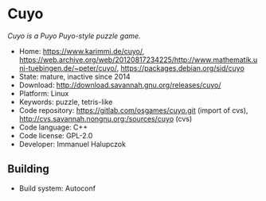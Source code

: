 # Cuyo

_Cuyo is a Puyo Puyo-style puzzle game._

- Home: https://www.karimmi.de/cuyo/, https://web.archive.org/web/20120817234225/http://www.mathematik.uni-tuebingen.de/~peter/cuyo/, https://packages.debian.org/sid/cuyo
- State: mature, inactive since 2014
- Download: http://download.savannah.gnu.org/releases/cuyo/
- Platform: Linux
- Keywords: puzzle, tetris-like
- Code repository: https://gitlab.com/osgames/cuyo.git (import of cvs), http://cvs.savannah.nongnu.org:/sources/cuyo (cvs)
- Code language: C++
- Code license: GPL-2.0
- Developer: Immanuel Halupczok

## Building

- Build system: Autoconf